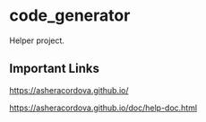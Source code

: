 # code_generator
Helper project.

## Important Links
https://asheracordova.github.io/

https://asheracordova.github.io/doc/help-doc.html
